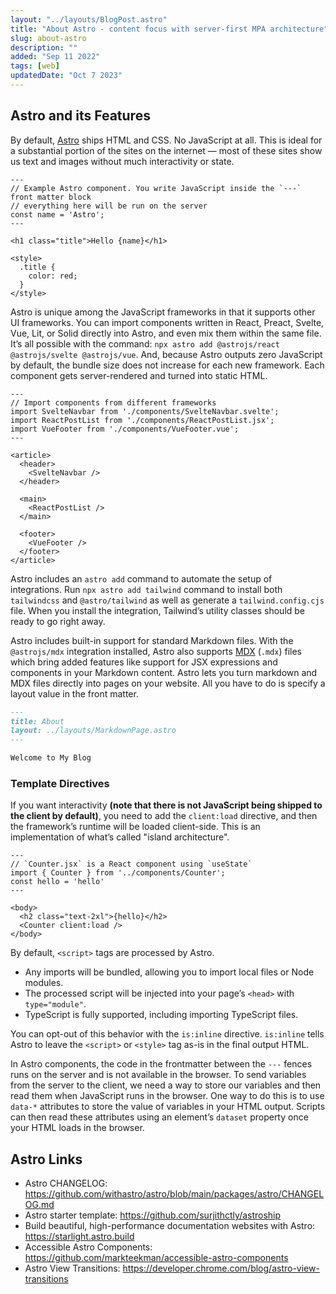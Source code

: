```yaml
---
layout: "../layouts/BlogPost.astro"
title: "About Astro - content focus with server-first MPA architecture"
slug: about-astro
description: ""
added: "Sep 11 2022"
tags: [web]
updatedDate: "Oct 7 2023"
---
```


## Astro and its Features
By default, [Astro](https://astro.build) ships HTML and CSS. No JavaScript at all. This is ideal for a substantial portion of the sites on the internet — most of these sites show us text and images without much interactivity or state. 

```astro
---
// Example Astro component. You write JavaScript inside the `---` front matter block
// everything here will be run on the server
const name = 'Astro';
---

<h1 class="title">Hello {name}</h1>

<style>
  .title {
    color: red;
  }
</style>
```

Astro is unique among the JavaScript frameworks in that it supports other UI frameworks. You can import components written in React, Preact, Svelte, Vue, Lit, or Solid directly into Astro, and even mix them within the same file. It’s all possible with the command: `npx astro add @astrojs/react @astrojs/svelte @astrojs/vue`. And, because Astro outputs zero JavaScript by default, the bundle size does not increase for each new framework. Each component gets server-rendered and turned into static HTML.

```astro
---
// Import components from different frameworks
import SvelteNavbar from './components/SvelteNavbar.svelte';
import ReactPostList from './components/ReactPostList.jsx';
import VueFooter from './components/VueFooter.vue';
---

<article>
  <header>
    <SvelteNavbar />
  </header>

  <main>
    <ReactPostList />
  </main>

  <footer>
    <VueFooter />
  </footer>
</article>
```

Astro includes an `astro add` command to automate the setup of integrations. Run `npx astro add tailwind` command to install both `tailwindcss` and `@astro/tailwind` as well as generate a `tailwind.config.cjs` file. When you install the integration, Tailwind’s utility classes should be ready to go right away.

Astro includes built-in support for standard Markdown files. With the `@astrojs/mdx` integration installed, Astro also supports [MDX](https://docs.astro.build/en/guides/markdown-content/) (`.mdx`) files which bring added features like support for JSX expressions and components in your Markdown content. Astro lets you turn markdown and MDX files directly into pages on your website. All you have to do is specify a layout value in the front matter.

```md
---
title: About
layout: ../layouts/MarkdownPage.astro
---

Welcome to My Blog
```

### Template Directives
If you want interactivity **(note that there is not JavaScript being shipped to the client by default)**, you need to add the `client:load` directive, and then the framework’s runtime will be loaded client-side. This is an implementation of what’s called "island architecture".

```astro
---
// `Counter.jsx` is a React component using `useState`
import { Counter } from '../components/Counter';
const hello = 'hello'
---

<body>
  <h2 class="text-2xl">{hello}</h2>  
  <Counter client:load />
</body>
```

By default, `<script>` tags are processed by Astro.
- Any imports will be bundled, allowing you to import local files or Node modules.
- The processed script will be injected into your page’s `<head>` with `type="module"`.
- TypeScript is fully supported, including importing TypeScript files.

You can opt-out of this behavior with the `is:inline` directive. `is:inline` tells Astro to leave the `<script>` or `<style>` tag as-is in the final output HTML.

In Astro components, the code in the frontmatter between the `---` fences runs on the server and is not available in the browser. To send variables from the server to the client, we need a way to store our variables and then read them when JavaScript runs in the browser. One way to do this is to use `data-*` attributes to store the value of variables in your HTML output. Scripts can then read these attributes using an element’s `dataset` property once your HTML loads in the browser.

## Astro Links
- Astro CHANGELOG: https://github.com/withastro/astro/blob/main/packages/astro/CHANGELOG.md
- Astro starter template: https://github.com/surjithctly/astroship
- Build beautiful, high-performance documentation websites with Astro: https://starlight.astro.build
- Accessible Astro Components: https://github.com/markteekman/accessible-astro-components
- Astro View Transitions: https://developer.chrome.com/blog/astro-view-transitions
